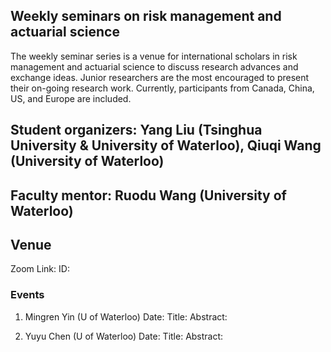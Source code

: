 ## Weekly seminars on risk management and actuarial science

The weekly seminar series is a venue for international scholars in risk management and actuarial science to discuss research advances and exchange ideas. Junior researchers are the most encouraged to present their on-going research work. Currently, participants from Canada, China, US, and Europe are included. 

## Student organizers: Yang Liu (Tsinghua University & University of Waterloo), Qiuqi Wang (University of Waterloo)
## Faculty mentor: Ruodu Wang (University of Waterloo) 

## Venue
Zoom Link: 
ID: 

### Events

1. Mingren Yin (U of Waterloo)
Date:
Title:
Abstract:

2. Yuyu Chen (U of Waterloo)
Date:
Title:
Abstract:


